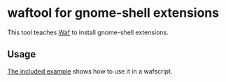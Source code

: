 # waftool for gnome-shell extensions

This tool teaches [Waf](http://waf.io) to install gnome-shell extensions.


## Usage

[The included example](example/wscript) shows how to use it in a wafscript.
